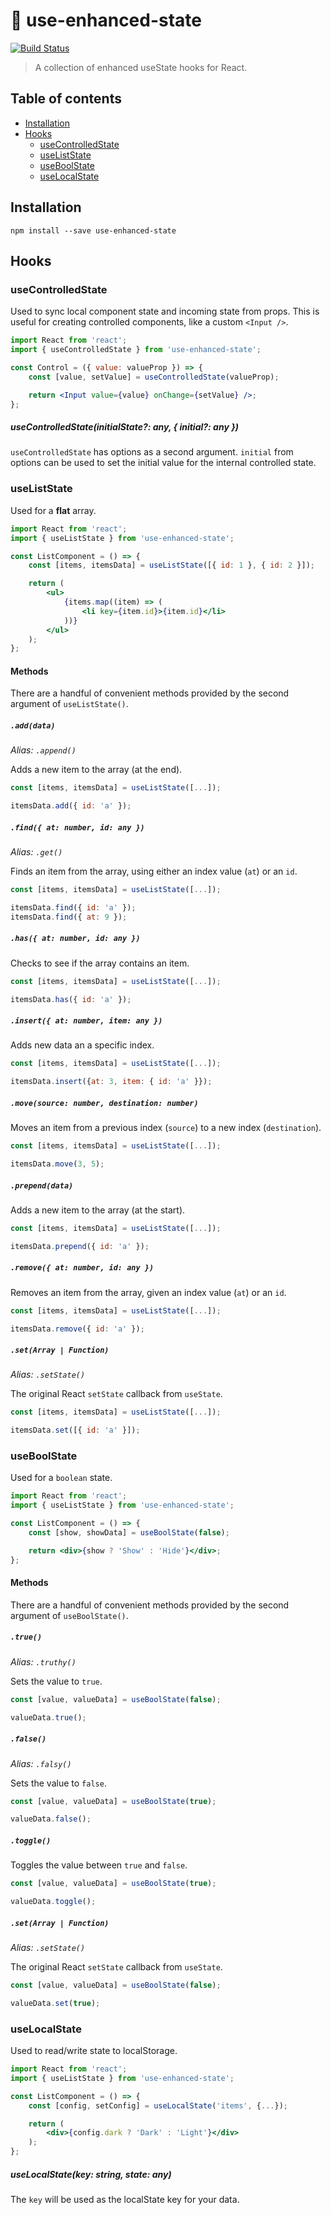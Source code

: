 # 🔄 use-enhanced-state

[![Build Status](https://travis-ci.org/ItsJonQ/use-enhanced-state.svg?branch=master)](https://travis-ci.org/ItsJonQ/use-enhanced-state)

> A collection of enhanced useState hooks for React.

## Table of contents

<!-- START doctoc generated TOC please keep comment here to allow auto update -->
<!-- DON'T EDIT THIS SECTION, INSTEAD RE-RUN doctoc TO UPDATE -->

-   [Installation](#installation)
-   [Hooks](#hooks)
    -   [useControlledState](#usecontrolledstate)
    -   [useListState](#useliststate)
    -   [useBoolState](#useboolstate)
    -   [useLocalState](#uselocalstate)

<!-- END doctoc generated TOC please keep comment here to allow auto update -->

## Installation

```
npm install --save use-enhanced-state
```

## Hooks

### useControlledState

Used to sync local component state and incoming state from props. This is useful for creating controlled components, like a custom `<Input />`.

```jsx
import React from 'react';
import { useControlledState } from 'use-enhanced-state';

const Control = ({ value: valueProp }) => {
	const [value, setValue] = useControlledState(valueProp);

	return <Input value={value} onChange={setValue} />;
};
```

##### useControlledState(initialState?: any, { initial?: any })

`useControlledState` has options as a second argument. `initial` from options can be used to set the initial value for the internal controlled state.

### useListState

Used for a **flat** array.

```jsx
import React from 'react';
import { useListState } from 'use-enhanced-state';

const ListComponent = () => {
	const [items, itemsData] = useListState([{ id: 1 }, { id: 2 }]);

	return (
		<ul>
			{items.map((item) => (
				<li key={item.id}>{item.id}</li>
			))}
		</ul>
	);
};
```

#### Methods

There are a handful of convenient methods provided by the second argument of `useListState()`.

##### `.add(data)`

_Alias: `.append()`_

Adds a new item to the array (at the end).

```js
const [items, itemsData] = useListState([...]);

itemsData.add({ id: 'a' });
```

##### `.find({ at: number, id: any })`

_Alias: `.get()`_

Finds an item from the array, using either an index value (`at`) or an `id`.

```js
const [items, itemsData] = useListState([...]);

itemsData.find({ id: 'a' });
itemsData.find({ at: 9 });
```

##### `.has({ at: number, id: any })`

Checks to see if the array contains an item.

```js
const [items, itemsData] = useListState([...]);

itemsData.has({ id: 'a' });
```

##### `.insert({ at: number, item: any })`

Adds new data an a specific index.

```js
const [items, itemsData] = useListState([...]);

itemsData.insert({at: 3, item: { id: 'a' }});
```

##### `.move(source: number, destination: number)`

Moves an item from a previous index (`source`) to a new index (`destination`).

```js
const [items, itemsData] = useListState([...]);

itemsData.move(3, 5);
```

##### `.prepend(data)`

Adds a new item to the array (at the start).

```js
const [items, itemsData] = useListState([...]);

itemsData.prepend({ id: 'a' });
```

##### `.remove({ at: number, id: any })`

Removes an item from the array, given an index value (`at`) or an `id`.

```js
const [items, itemsData] = useListState([...]);

itemsData.remove({ id: 'a' });
```

##### `.set(Array | Function)`

_Alias: `.setState()`_

The original React `setState` callback from `useState`.

```js
const [items, itemsData] = useListState([...]);

itemsData.set([{ id: 'a' }]);
```

### useBoolState

Used for a `boolean` state.

```jsx
import React from 'react';
import { useListState } from 'use-enhanced-state';

const ListComponent = () => {
	const [show, showData] = useBoolState(false);

	return <div>{show ? 'Show' : 'Hide'}</div>;
};
```

#### Methods

There are a handful of convenient methods provided by the second argument of `useBoolState()`.

##### `.true()`

_Alias: `.truthy()`_

Sets the value to `true`.

```js
const [value, valueData] = useBoolState(false);

valueData.true();
```

##### `.false()`

_Alias: `.falsy()`_

Sets the value to `false`.

```js
const [value, valueData] = useBoolState(true);

valueData.false();
```

##### `.toggle()`

Toggles the value between `true` and `false`.

```js
const [value, valueData] = useBoolState(true);

valueData.toggle();
```

##### `.set(Array | Function)`

_Alias: `.setState()`_

The original React `setState` callback from `useState`.

```js
const [value, valueData] = useBoolState(false);

valueData.set(true);
```

### useLocalState

Used to read/write state to localStorage.

```jsx
import React from 'react';
import { useListState } from 'use-enhanced-state';

const ListComponent = () => {
	const [config, setConfig] = useLocalState('items', {...});

	return (
		<div>{config.dark ? 'Dark' : 'Light'}</div>
	);
};
```

##### useLocalState(key: string, state: any)

The `key` will be used as the localState key for your data.
